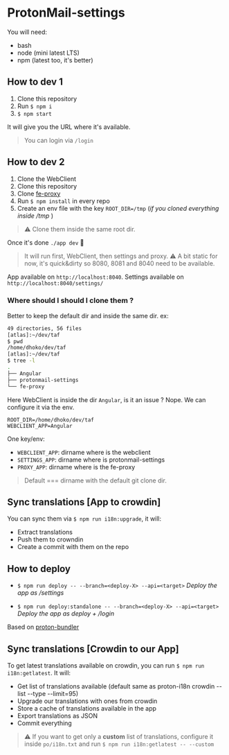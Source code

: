 # ProtonMail-settings

You will need:
- bash
- node (mini latest LTS)
- npm (latest too, it's better)

## How to dev 1

1. Clone this repository
2. Run `$ npm i`
3. `$ npm start`

It will give you the URL where it's available.

> You can login via `/login` 

## How to dev 2

1. Clone the WebClient
2. Clone this repository
3. Clone [fe-proxy](https://github.com/ProtonMail/fe-proxy)
4. Run `$ npm install` in every repo
5. Create an env file with the key `ROOT_DIR=/tmp` (_if you cloned everything inside /tmp_ )

> :warning: Clone them inside the same root dir.

Once it's done `./app dev` :tada:

> It will run first, WebClient, then settings and proxy.
> :warning: A bit static for now, it's quick&dirty so 8080, 8081 and 8040 need to be available.

App available on `http://localhost:8040`.
Settings available on `http://localhost:8040/settings/`

### Where should I should I clone them ?

Better to keep the default dir and inside the same dir.
ex:
```sh
49 directories, 56 files 
[atlas]:~/dev/taf
$ pwd     
/home/dhoko/dev/taf
[atlas]:~/dev/taf
$ tree -l
.
├── Angular
├── protonmail-settings
└── fe-proxy
```

Here WebClient is inside the dir `Angular`, is it an issue ? Nope.
We can configure it via the env.

``` 
ROOT_DIR=/home/dhoko/dev/taf
WEBCLIENT_APP=Angular
``` 

One key/env:
- `WEBCLIENT_APP`: dirname where is the webclient
- `SETTINGS_APP`: dirname where is protonmail-settings
- `PROXY_APP`: dirname where is the fe-proxy

> Default === dirname with the default git clone dir.


## Sync translations [App  to crowdin]

You can sync them via `$ npm run i18n:upgrade`, it will:
- Extract translations
- Push them to crowndin
- Create a commit with them on the repo


## How to deploy

- `$ npm run deploy -- --branch=<deploy-X> --api=<target>`
_Deploy the app as /settings_

- `$ npm run deploy:standalone -- --branch=<deploy-X> --api=<target>`
_Deploy the app as deploy + /login_

Based on [proton-bundler](https://github.com/ProtonMail/proton-bundler)

## Sync translations [Crowdin to our App]

To get latest translations available on crowdin, you can run `$ npm run i18n:getlatest`.
It will:
- Get list of translations available (default same as proton-i18n crowdin --list --type --limit=95)
- Upgrade our translations with ones from crowdin
- Store a cache of translations available in the app
- Export translations as JSON
- Commit everything

> :warning: If you want to get only a **custom** list of translations, configure it inside `po/i18n.txt` and run `$ npm run i18n:getlatest -- --custom`
